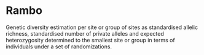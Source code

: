 # Rambo

Genetic diversity estimation per site or group of sites as standardised allelic richness, standardised number of private alleles and expected heterozygosity determined to the smallest site or group in terms of individuals under a set of randomizations.
